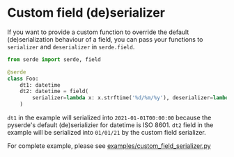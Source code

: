 # Custom field (de)serializer

If you want to provide a custom function to override the default (de)serialization behaviour of a field, you can pass your functions to `serializer` and `deserializer` in `serde.field`.

```python
from serde import serde, field

@serde
class Foo:
    dt1: datetime
    dt2: datetime = field(
        serializer=lambda x: x.strftime('%d/%m/%y'), deserializer=lambda x: datetime.strptime(x, '%d/%m/%y')
    )
```
`dt1` in the example will serialized into `2021-01-01T00:00:00` because the pyserde's default (de)serializier for datetime is ISO 8601. `dt2` field in the example will be serialized into `01/01/21` by the custom field serializer.

For complete example, please see [examples/custom_field_serializer.py](https://github.com/yukinarit/pyserde/blob/master/examples/custom_field_serializer.py)
